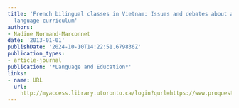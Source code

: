 ```yaml
---
title: 'French bilingual classes in Vietnam: Issues and debates about an innovative
  language curriculum'
authors:
- Nadine Normand-Marconnet
date: '2013-01-01'
publishDate: '2024-10-10T14:22:51.679836Z'
publication_types:
- article-journal
publication: '*Language and Education*'
links:
- name: URL
  url: 
    http://myaccess.library.utoronto.ca/login?qurl=https://www.proquest.com/docview/1477173129?accountid=14771&bdid=38384&_bd=Vd4Vc6g52lXA9Dl%2Bocp8VQI666g%3D
---
```

